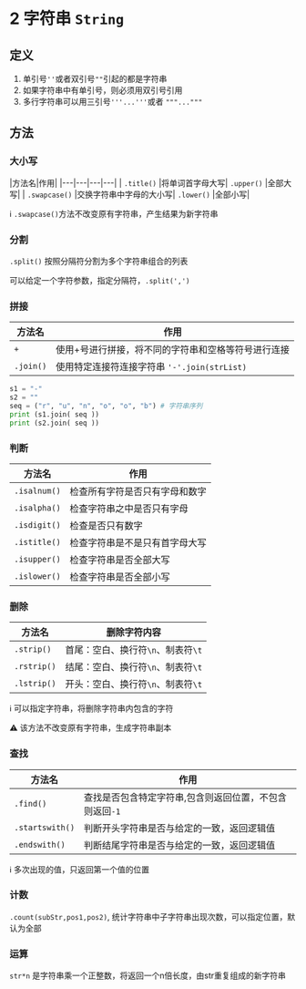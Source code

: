 # 2 字符串 `String`

## 定义

1. 单引号`''`或者双引号`""`引起的都是字符串
2. 如果字符串中有单引号，则必须用双引号引用
3. 多行字符串可以用三引号`'''...'''`或者 `"""..."""`

## 方法

### 大小写

|方法名|作用|
|---|---|---|---|
| `.title()` |将单词首字母大写| `.upper()` |全部大写|
| `.swapcase()` |交换字符串中字母的大小写| `.lower()` |全部小写|

:information_source: `.swapcase()`方法不改变原有字符串，产生结果为新字符串

### 分割

`.split()` 按照分隔符分割为多个字符串组合的列表

可以给定一个字符参数，指定分隔符，`.split(',')`

### 拼接

|方法名|作用|
|---|---|
|`+`|使用+号进行拼接，将不同的字符串和空格等符号进行连接|
|`.join()`|使用特定连接符连接字符串 `'-'.join(strList)`|

```python
s1 = "-"
s2 = ""
seq = ("r", "u", "n", "o", "o", "b") # 字符串序列
print (s1.join( seq ))
print (s2.join( seq ))
```

### 判断

|方法名|作用|
|---|---|
| `.isalnum()`|检查所有字符是否只有字母和数字|
| `.isalpha()`|检查字符串之中是否只有字母|
| `.isdigit()`|检查是否只有数字|
| `.istitle()`|检查字符串是不是只有首字母大写|
| `.isupper()`|检查字符串是否全部大写|
| `.islower()`|检查字符串是否全部小写|

### 删除

|方法名|删除字符内容|
|---|---|
|`.strip()`|首尾：空白、换行符`\n`、制表符`\t`|
|`.rstrip()`|结尾：空白、换行符`\n`、制表符`\t`|
|`.lstrip()`|开头：空白、换行符`\n`、制表符`\t`|

:information_source: 可以指定字符串，将删除字符串内包含的字符

:warning: 该方法不改变原有字符串，生成字符串副本

### 查找

|方法名|作用|
|---|---|
|`.find()` |查找是否包含特定字符串,包含则返回位置，不包含则返回`-1` |
|`.startswith()`|判断开头字符串是否与给定的一致，返回逻辑值|
|`.endswith()`|判断结尾字符串是否与给定的一致，返回逻辑值|

:information_source: 多次出现的值，只返回第一个值的位置

### 计数

`.count(subStr,pos1,pos2)`, 统计字符串中子字符串出现次数，可以指定位置，默认为全部

### 运算

`str*n` 是字符串乘一个正整数，将返回一个n倍长度，由str重复组成的新字符串
